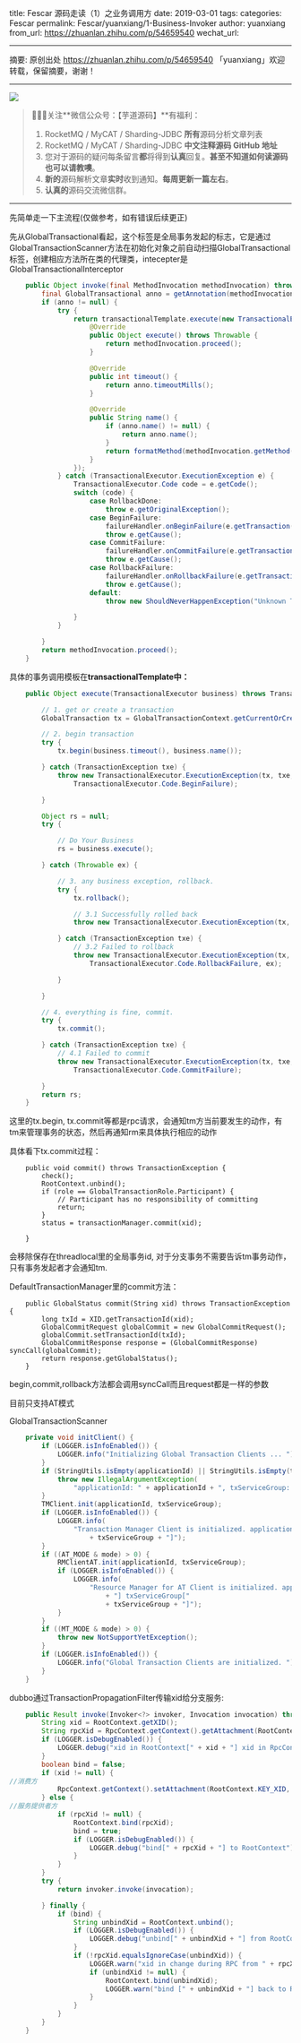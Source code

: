 title: Fescar 源码走读（1）之业务调用方
date: 2019-03-01
tags:
categories: Fescar
permalink: Fescar/yuanxiang/1-Business-Invoker
author: yuanxiang
from_url: https://zhuanlan.zhihu.com/p/54659540
wechat_url:

-------

摘要: 原创出处 https://zhuanlan.zhihu.com/p/54659540 「yuanxiang」欢迎转载，保留摘要，谢谢！


-------

![](http://www.iocoder.cn/images/common/wechat_mp_2017_07_31.jpg)

> 🙂🙂🙂关注**微信公众号：【芋道源码】**有福利：
> 1. RocketMQ / MyCAT / Sharding-JDBC **所有**源码分析文章列表
> 2. RocketMQ / MyCAT / Sharding-JDBC **中文注释源码 GitHub 地址**
> 3. 您对于源码的疑问每条留言**都**将得到**认真**回复。**甚至不知道如何读源码也可以请教噢**。
> 4. **新的**源码解析文章**实时**收到通知。**每周更新一篇左右**。
> 5. **认真的**源码交流微信群。

-------


先简单走一下主流程(仅做参考，如有错误后续更正)



先从GlobalTransactional看起，这个标签是全局事务发起的标志，它是通过GlobalTransactionScanner方法在初始化对象之前自动扫描GlobalTransactional标签，创建相应方法所在类的代理类，intecepter是GlobalTransactionalInterceptor

```Java
    public Object invoke(final MethodInvocation methodInvocation) throws Throwable {
        final GlobalTransactional anno = getAnnotation(methodInvocation.getMethod());
        if (anno != null) {
            try {
                return transactionalTemplate.execute(new TransactionalExecutor() {
                    @Override
                    public Object execute() throws Throwable {
                        return methodInvocation.proceed();
                    }

                    @Override
                    public int timeout() {
                        return anno.timeoutMills();
                    }

                    @Override
                    public String name() {
                        if (anno.name() != null) {
                            return anno.name();
                        }
                        return formatMethod(methodInvocation.getMethod());
                    }
                });
            } catch (TransactionalExecutor.ExecutionException e) {
                TransactionalExecutor.Code code = e.getCode();
                switch (code) {
                    case RollbackDone:
                        throw e.getOriginalException();
                    case BeginFailure:
                        failureHandler.onBeginFailure(e.getTransaction(), e.getCause());
                        throw e.getCause();
                    case CommitFailure:
                        failureHandler.onCommitFailure(e.getTransaction(), e.getCause());
                        throw e.getCause();
                    case RollbackFailure:
                        failureHandler.onRollbackFailure(e.getTransaction(), e.getCause());
                        throw e.getCause();
                    default:
                        throw new ShouldNeverHappenException("Unknown TransactionalExecutor.Code: " + code);

                }
            }

        }
        return methodInvocation.proceed();
    }
```

具体的事务调用模板在**transactionalTemplate中：**

```Java
    public Object execute(TransactionalExecutor business) throws TransactionalExecutor.ExecutionException {

        // 1. get or create a transaction
        GlobalTransaction tx = GlobalTransactionContext.getCurrentOrCreate();

        // 2. begin transaction
        try {
            tx.begin(business.timeout(), business.name());

        } catch (TransactionException txe) {
            throw new TransactionalExecutor.ExecutionException(tx, txe,
                TransactionalExecutor.Code.BeginFailure);

        }

        Object rs = null;
        try {

            // Do Your Business
            rs = business.execute();

        } catch (Throwable ex) {

            // 3. any business exception, rollback.
            try {
                tx.rollback();

                // 3.1 Successfully rolled back
                throw new TransactionalExecutor.ExecutionException(tx, TransactionalExecutor.Code.RollbackDone, ex);

            } catch (TransactionException txe) {
                // 3.2 Failed to rollback
                throw new TransactionalExecutor.ExecutionException(tx, txe,
                    TransactionalExecutor.Code.RollbackFailure, ex);

            }

        }

        // 4. everything is fine, commit.
        try {
            tx.commit();

        } catch (TransactionException txe) {
            // 4.1 Failed to commit
            throw new TransactionalExecutor.ExecutionException(tx, txe,
                TransactionalExecutor.Code.CommitFailure);

        }
        return rs;
    }
```

这里的tx.begin, tx.commit等都是rpc请求，会通知tm方当前要发生的动作，有tm来管理事务的状态，然后再通知rm来具体执行相应的动作



具体看下tx.commit过程：

```text
    public void commit() throws TransactionException {
        check();
        RootContext.unbind();
        if (role == GlobalTransactionRole.Participant) {
            // Participant has no responsibility of committing
            return;
        }
        status = transactionManager.commit(xid);

    }
```

会移除保存在threadlocal里的全局事务id, 对于分支事务不需要告诉tm事务动作，只有事务发起者才会通知tm.

DefaultTransactionManager里的commit方法：

```text
    public GlobalStatus commit(String xid) throws TransactionException {
        long txId = XID.getTransactionId(xid);
        GlobalCommitRequest globalCommit = new GlobalCommitRequest();
        globalCommit.setTransactionId(txId);
        GlobalCommitResponse response = (GlobalCommitResponse) syncCall(globalCommit);
        return response.getGlobalStatus();
    }
```

begin,commit,rollback方法都会调用syncCall而且request都是一样的参数



目前只支持AT模式

GlobalTransactionScanner

```Java
    private void initClient() {
        if (LOGGER.isInfoEnabled()) {
            LOGGER.info("Initializing Global Transaction Clients ... ");
        }
        if (StringUtils.isEmpty(applicationId) || StringUtils.isEmpty(txServiceGroup)) {
            throw new IllegalArgumentException(
                "applicationId: " + applicationId + ", txServiceGroup: " + txServiceGroup);
        }
        TMClient.init(applicationId, txServiceGroup);
        if (LOGGER.isInfoEnabled()) {
            LOGGER.info(
                "Transaction Manager Client is initialized. applicationId[" + applicationId + "] txServiceGroup["
                    + txServiceGroup + "]");
        }
        if ((AT_MODE & mode) > 0) {
            RMClientAT.init(applicationId, txServiceGroup);
            if (LOGGER.isInfoEnabled()) {
                LOGGER.info(
                    "Resource Manager for AT Client is initialized. applicationId[" + applicationId
                        + "] txServiceGroup["
                        + txServiceGroup + "]");
            }
        }
        if ((MT_MODE & mode) > 0) {
            throw new NotSupportYetException();
        }
        if (LOGGER.isInfoEnabled()) {
            LOGGER.info("Global Transaction Clients are initialized. ");
        }
    }
```



dubbo通过TransactionPropagationFilter传输xid给分支服务:

```java
    public Result invoke(Invoker<?> invoker, Invocation invocation) throws RpcException {
        String xid = RootContext.getXID();
        String rpcXid = RpcContext.getContext().getAttachment(RootContext.KEY_XID);
        if (LOGGER.isDebugEnabled()) {
            LOGGER.debug("xid in RootContext[" + xid + "] xid in RpcContext[" + rpcXid + "]");
        }
        boolean bind = false;
        if (xid != null) {
//消费方
            RpcContext.getContext().setAttachment(RootContext.KEY_XID, xid);
        } else {
//服务提供者方
            if (rpcXid != null) {
                RootContext.bind(rpcXid);
                bind = true;
                if (LOGGER.isDebugEnabled()) {
                    LOGGER.debug("bind[" + rpcXid + "] to RootContext");
                }
            }
        }
        try {
            return invoker.invoke(invocation);

        } finally {
            if (bind) {
                String unbindXid = RootContext.unbind();
                if (LOGGER.isDebugEnabled()) {
                    LOGGER.debug("unbind[" + unbindXid + "] from RootContext");
                }
                if (!rpcXid.equalsIgnoreCase(unbindXid)) {
                    LOGGER.warn("xid in change during RPC from " + rpcXid + " to " + unbindXid);
                    if (unbindXid != null) {
                        RootContext.bind(unbindXid);
                        LOGGER.warn("bind [" + unbindXid + "] back to RootContext");
                    }
                }
            }
        }
    }
```

